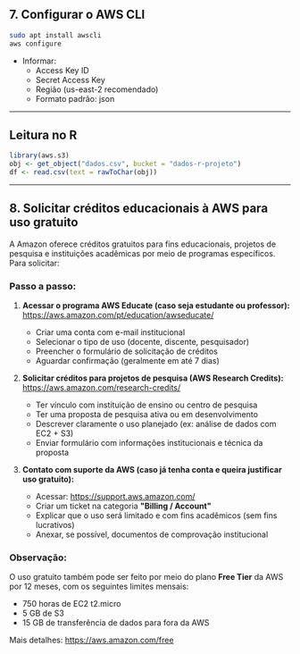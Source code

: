 ## 7. Configurar o AWS CLI
```bash
sudo apt install awscli
aws configure
```

- Informar:
  - Access Key ID
  - Secret Access Key
  - Região (us-east-2 recomendado)
  - Formato padrão: json

---

## Leitura no R
```r
library(aws.s3)
obj <- get_object("dados.csv", bucket = "dados-r-projeto")
df <- read.csv(text = rawToChar(obj))
```

---

## 8. Solicitar créditos educacionais à AWS para uso gratuito

A Amazon oferece créditos gratuitos para fins educacionais, projetos de pesquisa e instituições acadêmicas por meio de programas específicos. Para solicitar:

### Passo a passo:

1. **Acessar o programa AWS Educate (caso seja estudante ou professor):**  
   https://aws.amazon.com/pt/education/awseducate/

   - Criar uma conta com e-mail institucional
   - Selecionar o tipo de uso (docente, discente, pesquisador)
   - Preencher o formulário de solicitação de créditos
   - Aguardar confirmação (geralmente em até 7 dias)

2. **Solicitar créditos para projetos de pesquisa (AWS Research Credits):**  
   https://aws.amazon.com/research-credits/

   - Ter vínculo com instituição de ensino ou centro de pesquisa
   - Ter uma proposta de pesquisa ativa ou em desenvolvimento
   - Descrever claramente o uso planejado (ex: análise de dados com EC2 + S3)
   - Enviar formulário com informações institucionais e técnica da proposta

3. **Contato com suporte da AWS (caso já tenha conta e queira justificar uso gratuito):**
   - Acessar: https://support.aws.amazon.com/
   - Criar um ticket na categoria **"Billing / Account"**
   - Explicar que o uso será limitado e com fins acadêmicos (sem fins lucrativos)
   - Anexar, se possível, documentos de comprovação institucional

### Observação:
O uso gratuito também pode ser feito por meio do plano **Free Tier** da AWS por 12 meses, com os seguintes limites mensais:
- 750 horas de EC2 t2.micro
- 5 GB de S3
- 15 GB de transferência de dados para fora da AWS

Mais detalhes: https://aws.amazon.com/free
